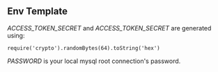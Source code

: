 ## Env Template 

*ACCESS_TOKEN_SECRET* and *ACCESS_TOKEN_SECRET* are generated using:

```require('crypto').randomBytes(64).toString('hex')```

*PASSWORD* is your local mysql root connection's password.